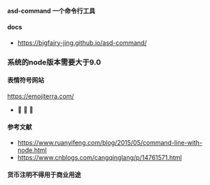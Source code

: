 #### asd-command 一个命令行工具


#### docs 
* https://bigfairy-jing.github.io/asd-command/

### 系统的node版本需要大于9.0


#### 表情符号网站
https://emojiterra.com/

* 🎉 🚗 🎊

#### 参考文献
* https://www.ruanyifeng.com/blog/2015/05/command-line-with-node.html
* https://www.cnblogs.com/cangqinglang/p/14761571.html


#### 货币注明不得用于商业用途